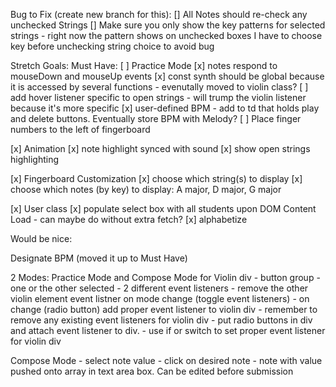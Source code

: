 Bug to Fix (create new branch for this):
[] All Notes should re-check any unchecked Strings
[] Make sure you only show the key patterns for selected strings - right now the pattern shows on unchecked boxes 
   I have to choose key before unchecking string choice to avoid bug

Stretch Goals:
Must Have:
[ ] Practice Mode
    [x] notes respond to mouseDown and mouseUp events
    [x] const synth should be global because it is accessed by several functions - evenutally moved to violin class?
    [ ] add hover listener specific to open strings - will trump the violin listener because it's more specific
    [x] user-defined BPM - add to td that holds play and delete buttons.  Eventually store BPM with Melody?
    [ ] Place finger numbers to the left of fingerboard

[x] Animation
    [x] note highlight synced with sound
    [x] show open strings highlighting

[x] Fingerboard Customization
    [x] choose which string(s) to display
    [x] choose which notes (by key) to display:  A major, D major, G major

[x] User class
    [x] populate select box with all students upon DOM Content Load - can maybe do without extra fetch?
    [x] alphabetize

Would be nice:

Designate BPM (moved it up to Must Have)

2 Modes:  Practice Mode and Compose Mode for Violin div
    - button group - one or the other selected
    - 2 different event listeners
    - remove the other violin element event listner on mode change (toggle event listeners)
    - on change (radio button) add proper event listener to violin div
    - remember to remove any existing event listeners for violin div
    - put radio buttons in div and attach event listener to div.
    - use if or switch to set proper event listener for violin div

Compose Mode
    - select note value
    - click on desired note
    - note with value pushed onto array in text area box.  Can be edited before submission




